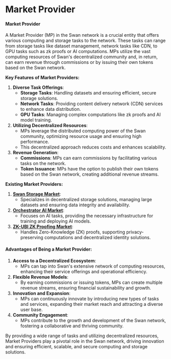 # Market Provider

#### Market Provider

A Market Provider (MP) in the Swan network is a crucial entity that offers various computing and storage tasks to the network. These tasks can range from storage tasks like dataset management, network tasks like CDN, to GPU tasks such as zk proofs or AI computations. MPs utilize the vast computing resources of Swan's decentralized community and, in return, can earn revenue through commissions or by issuing their own tokens based on the Swan network.

**Key Features of Market Providers:**

1. **Diverse Task Offerings**:
   * **Storage Tasks**: Handling datasets and ensuring efficient, secure storage solutions.
   * **Network Tasks**: Providing content delivery network (CDN) services to enhance data distribution.
   * **GPU Tasks**: Managing complex computations like zk proofs and AI model training.
2. **Utilizing Decentralized Resources**:
   * MPs leverage the distributed computing power of the Swan community, optimizing resource usage and ensuring high performance.
   * This decentralized approach reduces costs and enhances scalability.
3. **Revenue Generation**:
   * **Commissions**: MPs can earn commissions by facilitating various tasks on the network.
   * **Token Issuance**: MPs have the option to publish their own tokens based on the Swan network, creating additional revenue streams.

**Existing Market Providers:**

1. [**Swan Storage Market**](../../bulders/storage-provider/):
   * Specializes in decentralized storage solutions, managing large datasets and ensuring data integrity and availability.
2. [**Orchestrator AI Market**](decentralized-ai-computing-marketplace/):
   * Focuses on AI tasks, providing the necessary infrastructure for training and deploying AI models.
3. [**ZK-UBI ZK Proofing Market**](indexing-and-caching-marketplace/):
   * Handles Zero-Knowledge (ZK) proofs, supporting privacy-preserving computations and decentralized identity solutions.

#### Advantages of Being a Market Provider:

1. **Access to a Decentralized Ecosystem**:
   * MPs can tap into Swan's extensive network of computing resources, enhancing their service offerings and operational efficiency.
2. **Flexible Revenue Models**:
   * By earning commissions or issuing tokens, MPs can create multiple revenue streams, ensuring financial sustainability and growth.
3. **Innovation and Expansion**:
   * MPs can continuously innovate by introducing new types of tasks and services, expanding their market reach and attracting a diverse user base.
4. **Community Engagement**:
   * MPs contribute to the growth and development of the Swan network, fostering a collaborative and thriving community.

By providing a wide range of tasks and utilizing decentralized resources, Market Providers play a pivotal role in the Swan network, driving innovation and ensuring efficient, scalable, and secure computing and storage solutions.
